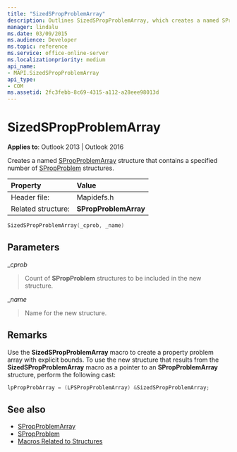 ```yaml
---
title: "SizedSPropProblemArray"
description: Outlines SizedSPropProblemArray, which creates a named SPropProblemArray structure that contains a specified number of SPropProblem structures. 
manager: lindalu
ms.date: 03/09/2015
ms.audience: Developer
ms.topic: reference
ms.service: office-online-server
ms.localizationpriority: medium
api_name:
- MAPI.SizedSPropProblemArray
api_type:
- COM
ms.assetid: 2fc3febb-8c69-4315-a112-a28eee98013d
---
```


# SizedSPropProblemArray

**Applies to**: Outlook 2013 | Outlook 2016 
  
Creates a named [SPropProblemArray](spropproblemarray.md) structure that contains a specified number of [SPropProblem](spropproblem.md) structures. 
  
|Property |Value |
|:-----|:-----|
|Header file:  <br/> |Mapidefs.h  <br/> |
|Related structure:  <br/> |**SPropProblemArray** <br/> |
   
```cpp
SizedSPropProblemArray(_cprob, _name)
```

## Parameters

__cprob_
  
> Count of **SPropProblem** structures to be included in the new structure. 
    
__name_
  
> Name for the new structure.
    
## Remarks

Use the **SizedSPropProblemArray** macro to create a property problem array with explicit bounds. To use the new structure that results from the **SizedSPropProblemArray** macro as a pointer to an **SPropProblemArray** structure, perform the following cast: 
  
```cpp
lpPropProbArray = (LPSPropProblemArray) &SizedSPropProblemArray;
```

## See also

- [SPropProblemArray](spropproblemarray.md)
- [SPropProblem](spropproblem.md)
- [Macros Related to Structures](macros-related-to-structures.md)

